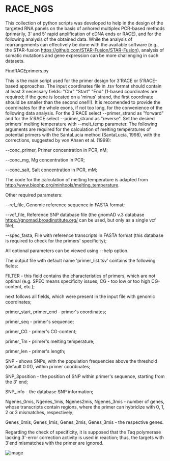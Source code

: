 # RACE_NGS
This collection of python scripts was developed to help in the design of the targeted RNA panels on the basis of anhored multiplex PCR-based methods (primarily, 3' and 5' rapid anplification of cDNA ends or RACE), and for the following analysis of the obtained data. While the analysis of rearrangements can effectively be done with the available software (e.g., the STAR-fusion https://github.com/STAR-Fusion/STAR-Fusion), analysis of somatic mutations and gene expression can be more challenging in such datasets.

FindRACEprimers.py 

This is the main script used for the primer design for 3'RACE or 5'RACE-based approaches. The input coordinates file in .tsv format should contain at least 3 necessary fields: "Chr"	"Start"	"End" (1-based coordinates are required; if the gene is located on a 'minus' strand, the first coordinate should be smaller than the second one!!!). It is recomended to provide the coordinates for the whole exons, if not too long, for the convenience of the following data analysis. For the 3'RACE select --primer_strand as "forward" and for the 5'RACE select --primer_strand as "reverse". Set the desired primers' melting temperature with --melt_temp parameter. The following arguments are required for the calculation of melting temperatures of potential primers with the SantaLucia method (SantaLucia, 1998), with the corrections, suggested by von Ahsen et al. (1999): 

  --conc_primer, Primer concentration in PCR, nM;
  
  --conc_mg, Mg concentration in PCR;
  
  --conc_salt, Salt concentration in PCR, mM;
  
The code for the calculation of melting temperature is adapted from http://www.biophp.org/minitools/melting_temperature. 

Other required parameters:

  --ref_file, Genomic reference sequence in FASTA format;
  
  --vcf_file, Reference SNP database file (the gnomAD v.3 database https://gnomad.broadinstitute.org/ can be used, but only as a single vcf file);
  
  --spec_fasta, File with reference transcripts in FASTA format (this database is required to check for the primers' specificity);

All optional parameters can be viewed using --help option.

The output file with default name 'primer_list.tsv' contains the following fields:

FILTER - this field contains the characteristics of primers, which are not optimal (e.g. SPEC means specificity issues, CG - too low or too high CG-content, etc.);

next follows all fields, which were present in the input file with genomic coordinates;

primer_start, primer_end - primer's coordinates;	

primer_seq - primer's sequence;

primer_CG - primer's CG-content;

primer_Tm - primer's melting temperature;

primer_len - primer's length;

SNP - shows SNPs, with the population frequencies above the threshold (default 0.01), within primer coordinates; 

SNP_3position - the position of SNP within primer's sequence, starting from the 3' end; 

SNP_info - the database SNP information;

Ngenes_0mis, Ngenes_1mis, Ngenes2mis, Ngenes_3mis - number of genes, whose transcripts contain regions, where the primer can hybridize with 0, 1, 2 or 3 mismatches, respectively;

Genes_0mis, Genes_1mis, Genes_2mis, Genes_3mis - the respective genes.

Regarding the check of specificity, it is supposed that the Taq polymerase lacking 3'-error correction activity is used in reaction; thus, the targets with 3'end mismatches with the primer are ignored.


![image](https://github.com/MitiushkinaNV/RACE_NGS/assets/96590759/372639ee-f20a-48fa-bc00-1783ea5a2a9f)

